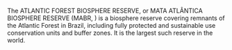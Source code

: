 The ATLANTIC FOREST BIOSPHERE RESERVE, or MATA ATLÂNTICA BIOSPHERE RESERVE (MABR, ) is a biosphere reserve covering remnants of the Atlantic Forest in Brazil, including fully protected and sustainable use conservation units and buffer zones. It is the largest such reserve in the world.
